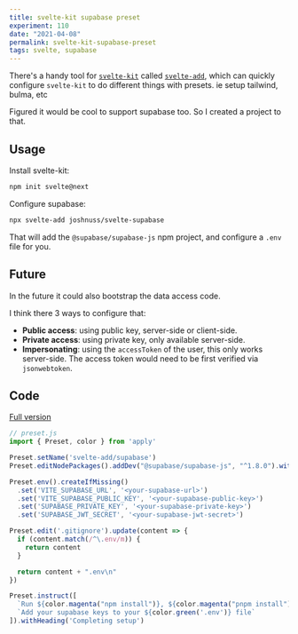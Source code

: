```yaml
---
title: svelte-kit supabase preset
experiment: 110
date: "2021-04-08"
permalink: svelte-kit-supabase-preset
tags: svelte, supabase
---
```


There's a handy tool for [`svelte-kit`](https://kit.svelte.dev) called [`svelte-add`](https://www.npmjs.com/package/svelte-add), which can quickly configure `svelte-kit` to do different things with presets. ie setup tailwind, bulma, etc

Figured it would be cool to support supabase too. So I created a project to that.

## Usage

Install svelte-kit:

```bash
npm init svelte@next
```

Configure supabase:

```bash
npx svelte-add joshnuss/svelte-supabase
```

That will add the `@supabase/supabase-js` npm project, and configure a `.env` file for you.

## Future

In the future it could also bootstrap the data access code.

I think there 3 ways to configure that:

- **Public access**: using public key, server-side or client-side.
- **Private access**: using private key, only available server-side.
- **Impersonating**: using the `accessToken` of the user, this only works server-side. The access token would need to be first verified via `jsonwebtoken`.

## Code

[Full version](https://github.com/joshnuss/svelte-supabase)

```javascript
// preset.js
import { Preset, color } from 'apply'

Preset.setName('svelte-add/supabase')
Preset.editNodePackages().addDev("@supabase/supabase-js", "^1.8.0").withTitle("Installing `@supabase/supabase-js`")

Preset.env().createIfMissing()
  .set('VITE_SUPABASE_URL', '<your-supabase-url>')
  .set('VITE_SUPABASE_PUBLIC_KEY', '<your-supabase-public-key>')
  .set('SUPABASE_PRIVATE_KEY', '<your-supabase-private-key>')
  .set('SUPABASE_JWT_SECRET', '<your-supabase-jwt-secret>')

Preset.edit('.gitignore').update(content => {
  if (content.match(/^\.env/m)) {
    return content
  }

  return content + ".env\n"
})

Preset.instruct([
  `Run ${color.magenta("npm install")}, ${color.magenta("pnpm install")}, or ${color.magenta("yarn")} to install dependencies`,
  `Add your supabase keys to your ${color.green('.env')} file`
]).withHeading('Completing setup')
```
